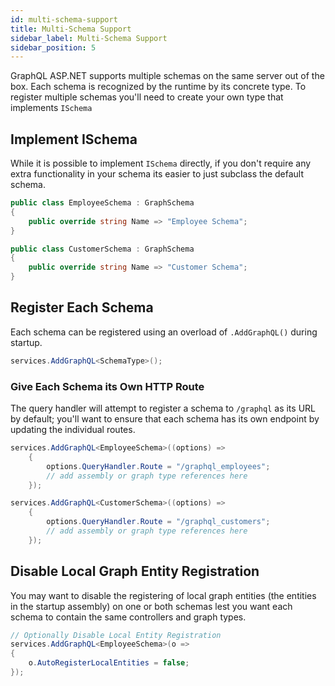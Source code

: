 ```yaml
---
id: multi-schema-support
title: Multi-Schema Support
sidebar_label: Multi-Schema Support
sidebar_position: 5
---
```


GraphQL ASP.NET supports multiple schemas on the same server out of the box. Each schema is recognized by the runtime by its concrete type. To register multiple schemas you'll need to create your own type that implements `ISchema`

## Implement ISchema

While it is possible to implement `ISchema` directly, if you don't require any extra functionality in your schema its easier to just subclass the default schema.

```csharp title="Declaring Custom Schemas"
public class EmployeeSchema : GraphSchema
{
    public override string Name => "Employee Schema";
}

public class CustomerSchema : GraphSchema
{
    public override string Name => "Customer Schema";
}
```

## Register Each Schema

Each schema can be registered using an overload of `.AddGraphQL()` during startup.

```csharp title="Adding A Custom Schema"
services.AddGraphQL<SchemaType>();
```

### Give Each Schema its Own HTTP Route

The query handler will attempt to register a schema to `/graphql` as its URL by default; you'll want to ensure that each schema has its own endpoint by updating the individual routes.

```csharp title="Adding Multiple Schemas"
services.AddGraphQL<EmployeeSchema>((options) =>
    {
        options.QueryHandler.Route = "/graphql_employees";
        // add assembly or graph type references here
    });

services.AddGraphQL<CustomerSchema>((options) =>
    {
        options.QueryHandler.Route = "/graphql_customers";
        // add assembly or graph type references here
    });
```


## Disable Local Graph Entity Registration

You may want to disable the registering of local graph entities (the entities in the startup assembly) on one or both schemas lest you want each schema to contain the same controllers and graph types.

```csharp title="Startup Code"
// Optionally Disable Local Entity Registration
services.AddGraphQL<EmployeeSchema>(o => 
{
    o.AutoRegisterLocalEntities = false;
});
```